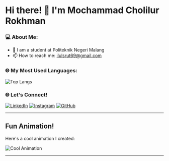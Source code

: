 # Hi there! 👋 I'm Mochammad Cholilur Rokhman

### 💻 About Me:
- 🏫 I am a student at Politeknik Negeri Malang
- 📫 How to reach me: [ilulsrut69@gmail.com](mailto:ilulsrut69@gmail.com)

### 🌐 My Most Used Languages:
![Top Langs](https://github-readme-stats.vercel.app/api/top-langs/?username=mochammadcholilurrokhman&layout=compact&langs_count=10&theme=radical)

### 🌐 Let's Connect!
[![LinkedIn](https://img.shields.io/badge/LinkedIn-0077B5?style=for-the-badge&logo=linkedin&logoColor=white)](https://linkedin.com/in/moch-cholilur-22674b25a)
[![Instagram](https://img.shields.io/badge/Instagram-E4405F?style=for-the-badge&logo=instagram&logoColor=white)](https://instagram.com/cholilur_rokhman)
[![GitHub](https://img.shields.io/badge/GitHub-181717?style=for-the-badge&logo=github&logoColor=white)](https://github.com/mochammadcholilurrokhman)

---

## Fun Animation!
Here's a cool animation I created:

![Cool Animation](https://github.com/mochammadcholilurrokhman/animation.gif)

---
